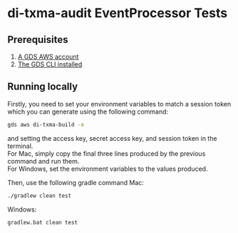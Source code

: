 # di-txma-audit EventProcessor Tests

## Prerequisites

1. [A GDS AWS account](https://gds-request-an-aws-account.cloudapps.digital/)
2. [The GDS CLI installed](https://github.com/alphagov/gds-cli)

## Running locally

Firstly, you need to set your environment variables to match a session token which you can generate using the following command:
```bash
gds aws di-txma-build -e
```
and setting the access key, secret access key, and session token in the terminal. <br>
For Mac, simply copy the final three lines produced by the previous command and run them. <br>
For Windows, set the environment variables to the values produced.

Then, use the following gradle command
Mac:
```bash
./gradlew clean test
```
Windows:
```bash
gradlew.bat clean test
```

